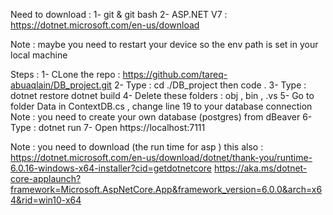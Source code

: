 Need to download : 
1- git & git bash
2- ASP.NET V7 : https://dotnet.microsoft.com/en-us/download

Note : maybe you need to restart your device so the env path is set in your local machine

Steps : 
1- CLone the repo : https://github.com/tareq-abuaqlain/DB_project.git
2- Type : cd ./DB_project then code .
3- Type :  
dotnet restore
dotnet build
4- Delete these folders : obj , bin , .vs
5- Go to folder Data in ContextDB.cs , change line 19 to your database connection 
Note : you need to create your own database (postgres) from dBeaver
6- Type : dotnet run
7- Open https://localhost:7111

Note : you need to download (the run time for asp ) this also :
 https://dotnet.microsoft.com/en-us/download/dotnet/thank-you/runtime-6.0.16-windows-x64-installer?cid=getdotnetcore
 https://aka.ms/dotnet-core-applaunch?framework=Microsoft.AspNetCore.App&framework_version=6.0.0&arch=x64&rid=win10-x64